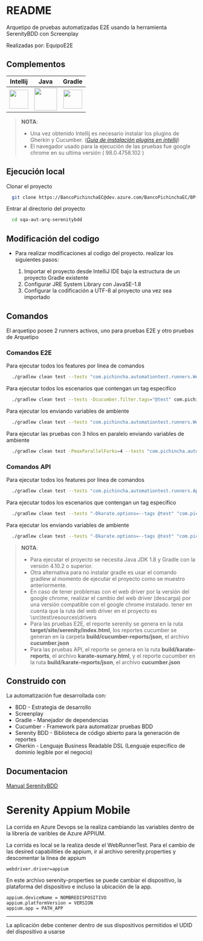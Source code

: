 # README

Arquetipo de pruebas automatizadas E2E usando la herramienta SerenityBDD con Screenplay

Realizadas por: EquipoE2E

## Complementos


|**Intellij**|**Java**|**Gradle**|
| :----: | :----: | :----:  |
|[<img width="50" height="50" src="https://cdn.iconscout.com/icon/free/png-128/intellij-idea-569199.png">](https://www.jetbrains.com/es-es/idea/download/#section=windows)|[<img height="60" src="https://www.oracle.com/a/ocom/img/cb71-java-logo.png">](https://www.oracle.com/java/technologies/javase/javase-jdk8-downloads.html)|[<img height="50" src="https://gradle.org/images/gradle-knowledge-graph-logo.png?20170228">](https://gradle.org/releases/)|
> **NOTA**: 
> * Una vez obtenido Intellij es necesario instalar los plugins de Gherkin y Cucumber. (*[Guia de instalación plugins en intellij](https://www.jetbrains.com/help/idea/managing-plugins.html)*) 
> * El navegador usado para la ejecución de las pruebas fue google chrome en su ultima versión ( 98.0.4758.102 )

## Ejecución local

Clonar el proyecto

```bash
  git clone https://BancoPichinchaEC@dev.azure.com/BancoPichinchaEC/BP-Quality-Management/_git/sqa-aut-arq-serenitybdd
```

Entrar al directorio del proyecto

```bash
  cd sqa-aut-arq-serenitybdd
```
## Modificación del codigo

- Para realizar modificaciones al codigo del proyecto. realizar los siguientes pasos: 

     
	 1. Importar el proyecto desde IntelliJ IDE bajo la estructura de un proyecto Gradle existente
	 2. Configurar JRE System Library con JavaSE-1.8
	 3. Configurar la codificación a UTF-8 al proyecto una vez sea importado

## Comandos

El arquetipo posee 2 runners activos, uno para pruebas E2E y otro pruebas de Arquetipo

### Comandos E2E

Para ejecutar todos los features por linea de comandos
```bash
  ./gradlew clean test --tests "com.pichincha.automationtest.runners.WebRunnerTest"
```

Para ejecutar todos los escenarios que contengan un tag especifico
```bash
  ./gradlew clean test --tests -Dcucumber.filter.tags="@test" com.pichincha.automationtest.runners.WebRunnerTest
```

Para ejecutar los  enviando variables de ambiente
```bash
  ./gradlew clean test --tests "com.pichincha.automationtest.runners.WebRunnerTest" -Dvariable1=test
```

Para ejecutar las pruebas con 3 hilos en paralelo  enviando variables de ambiente
```bash
  ./gradlew clean test -PmaxParallelForks=4 --tests "com.pichincha.automationtest.runners.parallel.*" aggregate -i -Dvariable=test
```

### Comandos API

Para ejecutar todos los features por linea de comandos
```bash
  ./gradlew clean test --tests "com.pichincha.automationtest.runners.ApiRunnerTest"
```

Para ejecutar todos los escenarios que contengan un tag especifico
```bash
  ./gradlew clean test --tests "-Dkarate.options=--tags @test" "com.pichincha.automationtest.runners.ApiRunnerTest"
```

Para ejecutar los  enviando variables de ambiente
```bash
  ./gradlew clean test --tests "-Dkarate.options=--tags @test" "com.pichincha.automationtest.runners.ApiRunnerTest" -Dvariable1=test
```

> **NOTA**:
> * Para ejecutar el proyecto se necesita Java JDK 1.8 y Gradle con la versión 4.10.2 o superior.
> * Otra alternativa para no instalar gradle es usar el comando gradlew al momento de ejecutar el proyecto como se muestro anteriormente.
> * En caso de tener problemas con el web driver por la versión del google chrome, realizar el cambio del web driver (descarga) por una versión compatible con el google chrome instalado. tener en cuenta que la  ruta del web driver en el proyecto es \src\test\resources\drivers
> * Para las pruebas E2E, el reporte serenity se genera en la ruta **target/site/serenity/index.html**, los reportes cucumber se generan en la carpeta **build/cucumber-reports/json**, el archivo **cucumber.json**
> * Para las pruebas API, el reporte se genera en la ruta **build/karate-reports**, el archivo **karate-sumary.html**, y el reporte cucumber en la ruta **build/karate-reports/json**, el archivo **cucumber.json**

## Construido con

La automatización fue desarrollada con:

* BDD - Estrategia de desarrollo
* Screenplay 
* Gradle - Manejador de dependencias
* Cucumber - Framework para automatizar pruebas BDD
* Serenity BDD - Biblioteca de código abierto para la generación de reportes
* Gherkin - Lenguaje Business Readable DSL (Lenguaje especifico de dominio legible por el negocio)

## Documentacion

[Manual SerenityBDD](https://pichincha.atlassian.net/wiki/spaces/CS/pages/2440757667/Manual+Arquetipo+SerenityBDD+ScreenPlay)


# Serenity Appium Mobile

La corrida en Azure Devops se la realiza cambiando las variables dentro de la librería de varibles de Azure APPIUM. 

La corrida es local se la realiza desde el WebRunnerTest. Para el cambio de las desired capabilities de appium, ir al archivo serenity.properties y descomentar la línea de appium

```
webdriver.driver=appium
```

En este archivo serenity-properties se puede cambiar el dispositivo, la plataforma del dispositivo e incluso la ubicación de la app. 

```
appium.deviceName = NOMBREDISPOSITIVO
appium.platformVersion = VERSION
appium.app = PATH_APP
```
------------
La aplicación debe contener dentro de sus dispositivos permitidos el UDID del dispositivo a usarse 
